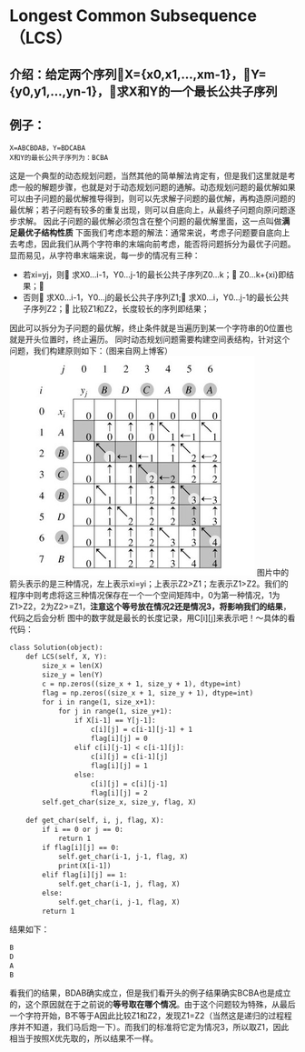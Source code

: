 # Longest Common Subsequence（LCS）
## 介绍：给定两个序列X={x0,x1,…,xm-1}，Y={y0,y1,…,yn-1}，求X和Y的一个最长公共子序列
## 例子：
```
X=ABCBDAB，Y=BDCABA
X和Y的最长公共子序列为：BCBA
```
这是一个典型的动态规划问题，当然其他的简单解法肯定有，但是我们这里就是考虑一般的解题步骤，也就是对于动态规划问题的通解。动态规划问题的最优解如果可以由子问题的最优解推导得到，则可以先求解子问题的最优解，再构造原问题的最优解；若子问题有较多的重复出现，则可以自底向上，从最终子问题向原问题逐步求解。
因此子问题的最优解必须包含在整个问题的最优解里面，这一点叫做**满足最优子结构性质**
下面我们考虑本题的解法：通常来说，考虑子问题要自底向上去考虑，因此我们从两个字符串的末端向前考虑，能否将问题拆分为最优子问题。显而易见，从字符串末端来说，每一步的情况有三种：
- 若xi=yj，则	求X0…i-1，Y0…j-1的最长公共子序列Z0…k；	Z0…k+{xi}即结果；
- 否则	求X0…i-1，Y0…j的最长公共子序列Z1;	求X0…i，Y0…j-1的最长公共子序列Z2；	比较Z1和Z2，长度较长的序列即结果；

因此可以拆分为子问题的最优解，终止条件就是当遍历到某一个字符串的0位置也就是开头位置时，终止遍历。
同时动态规划问题需要构建空间表结构，针对这个问题，我们构建原则如下：（图来自网上博客）
![avatar](https://github.com/coderGray1296/code/blob/master/pictures/LCS.png?raw=true)
图片中的箭头表示的是三种情况，左上表示xi=yi；上表示Z2>Z1；左表示Z1>Z2。我们的程序中则考虑将这三种情况保存在一个一个空间矩阵中，0为第一种情况，1为Z1>Z2，2为Z2>=Z1，**注意这个等号放在情况2还是情况3，将影响我们的结果**，代码之后会分析
图中的数字就是最长的长度记录，用C[i][j]来表示吧！～具体的看代码：
```
class Solution(object):
    def LCS(self, X, Y):
        size_x = len(X)
        size_y = len(Y)
        c = np.zeros((size_x + 1, size_y + 1), dtype=int)
        flag = np.zeros((size_x + 1, size_y + 1), dtype=int)
        for i in range(1, size_x+1):
            for j in range(1, size_y+1):
                if X[i-1] == Y[j-1]:
                    c[i][j] = c[i-1][j-1] + 1
                    flag[i][j] = 0
                elif c[i][j-1] < c[i-1][j]:
                    c[i][j] = c[i-1][j]
                    flag[i][j] = 1
                else:
                    c[i][j] = c[i][j-1]
                    flag[i][j] = 2
        self.get_char(size_x, size_y, flag, X)

    def get_char(self, i, j, flag, X):
        if i == 0 or j == 0:
            return 1
        if flag[i][j] == 0:
            self.get_char(i-1, j-1, flag, X)
            print(X[i-1])
        elif flag[i][j] == 1:
            self.get_char(i-1, j, flag, X)
        else:
            self.get_char(i, j-1, flag, X)
        return 1
```
结果如下：
```
B
D
A
B
```
看我们的结果，BDAB确实成立，但是我们看开头的例子结果确实BCBA也是成立的，这个原因就在于之前说的**等号取在哪个情况**。由于这个问题较为特殊，从最后一个字符开始，B不等于A因此比较Z1和Z2，发现Z1=Z2（当然这是递归的过程程序并不知道，我们马后炮一下）。而我们的标准将它定为情况3，所以取Z1，因此相当于按照X优先取的，所以结果不一样。
